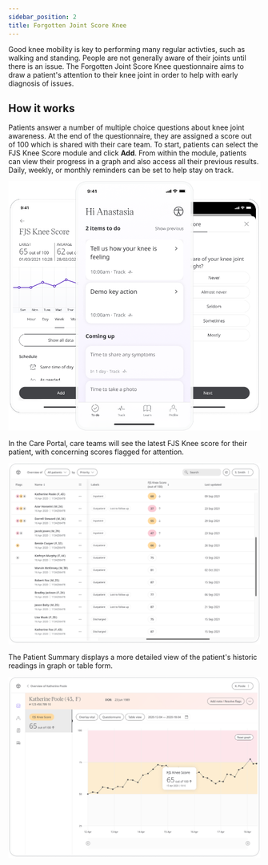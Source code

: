 ```yaml
---
sidebar_position: 2
title: Forgotten Joint Score Knee
---
```


Good knee mobility is key to performing many regular activties, such as walking and standing. People are not generally aware of their joints until there is an issue. The Forgotten Joint Score Knee questionnaire aims to draw a patient's attention to their knee joint in order to help with early diagnosis of issues.

## How it works

Patients answer a number of multiple choice questions about knee joint awareness. At the end of the questionnaire, they are assigned a score out of 100 which is shared with their care team. To start, patients can select the FJS Knee Score module and click **Add**. From within the module, patients can view their progress in a graph and also access all their previous results. Daily, weekly, or monthly reminders can be set to help stay on track.

![Forgotten Joint Score Knee in Huma Care App](./assets/fjs-knee.png)

In the Care Portal, care teams will see the latest FJS Knee score for their patient, with concerning scores flagged for attention.

![Clinician view of Forgotten Joint Score Knee](./assets/cp-patient-list-fjs-knee.png)

The Patient Summary displays a more detailed view of the patient's historic readings in graph or table form.

![Clinician view of Forgotten Joint Score Knee](./assets/cp-patient-summary-fjs-knee.png)
